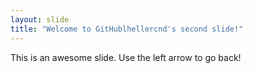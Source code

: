 ```yaml
---
layout: slide
title: "Welcome to GitHublhellercnd's second slide!"
---
```

This is an awesome slide.
Use the left arrow to go back!